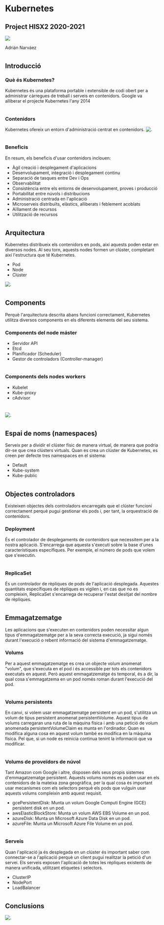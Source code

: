 # Kubernetes
## Project HISX2 2020-2021

![](../aux/logo.png)

Adrián Narváez

#
## Introducció
### Què és Kubernetes?
Kubernetes és una plataforma portable i extensible de codi obert per a administrar càrregues de treball i serveis en contenidors.
Google va alliberar el projecte Kubernetes l'any 2014

#
### Contenidors
Kubernetes ofereix un entorn d'administració centrat en contenidors.
![.](../aux/containers.png)

#
### Beneficis
En resum, els beneficis d'usar contenidors inclouen:

+ Àgil creació i desplegament d'aplicacions
+ Desenvolupament, integració i desplegament continu
+ Separació de tasques entre Dev i Ops
+ Observabilitat
+ Consistència entre els entorns de desenvolupament, proves i producció
+ Portabilitat entre núvols i distribucions
+ Administració centrada en l'aplicació
+ Microserveis distribuïts, elàstics, alliberats i feblement acoblats
+ Aïllament de recursos
+ Utilització de recursos

#
## Arquitectura
Kubernetes distribueix els contenidors en pods, així aquests poden estar en diversos nodes. Al seu torn, aquests nodes formen un clúster, completant així l'estructura que té Kubernetes.

+ Pod
+ Node
+ Clúster

![.](../aux/pod.png)

#
## Components 
Perquè l'arquitectura descrita abans funcioni correctament, Kubernetes utilitza diversos components en els diferents elements del seu sistema.

### Components del node máster

+ Servidor API
+ Etcd
+ Planificador (Scheduler)
+ Gestor de controladors (Controller-manager)

#
### Components dels nodes workers

+ Kubelet
+ Kube-proxy
+ cAdvisor

#
![.](../aux/cluster.png)

#
## Espai de noms (namespaces)
Serveix per a dividir el clúster físic de manera virtual, de manera que podria dir-se que crea clústers virtuals.
Quan es crea un clúster de Kubernetes, es creen per defecte tres namespaces en el sistema:

* Default
* Kube-system
* Kube-public  

#
## Objectes controladors
Existeixen objectes dels controladors encarregats que el clúster funcioni correctament perquè pugui gestionar els pods i, per tant, la orquestració de contenidors.

### Deployment
És el controlador de desplegaments de contenidors que necessitem per a la nostra aplicació. S'encarrega que aquesta s'executi sobre la base d'unes característiques específiques. Per exemple, el número de pods que volem que s'executin.  

#
### ReplicaSet
És un controlador de rèpliques de pods de l'aplicació desplegada. Aquestes quantitats específiques de rèpliques es vigilen i, en cas que no es compleixin, ReplicaSet s'encarrega de recuperar l'estat desitjat del nombre de rèpliques.  

#
## Emmagatzematge
Les aplicacions que s'executen en contenidors poden necessitar algun tipus d'emmagatzematge per a la seva correcta execució, ja sigui només durant l'execució o rebent informació del sistema d'emmagatzematge.

### Volums
Per a aquest emmagatzematge es crea un objecte volum anomenat "volum", que s'executa en el pod i és accessible per tots els contenidors executats en aquest. Però aquest emmagatzematge és temporal, és a dir, la qual cosa s'emmagatzema en un pod només roman durant l'execució del pod.

#
### Volums persistents
En canvi, si volem usar emmagatzematge persistent en un pod, s'utilitza un volum de tipus persistent anomenat persistentVolume. Aquest tipus de volums carregaran una ruta de la màquina física i amb una petició de volum anomenada persistentVolumeClaim es munta en l'ordinador.
Quan es modifica alguna cosa en aquest volum també es modifica en la màquina física. Pel que, si un node es reinicia continua tenint la informació que va modificar.

#
### Volums de proveïdors de núvol
Tant Amazon com Google i altre, disposen dels seus propis sistemes d'emmagatzematge persistent. Aquests volums només es poden usar en els contenidors de la mateixa zona geogràfica, per la qual cosa és important usar mecanismes com els selectors perquè els pods que vulguin usar aquests volums compleixin amb aquest requisit.

+ gcePersistentDisk: Munta un volum Google Computi Engine (GCE) persistent disk en un pod.
+ awsElasticBlockStore: Munta un volum AWS EBS Volume en un pod.
+ azureDisk: Munta un Microsoft Azure Data Disk en un pod.
+ azureFile: Munta un Microsoft Azure File Volume en un pod.

#
### Serveis
Quan l'aplicació ja és desplegada en un clúster és important saber com connectar-se a l'aplicació perquè un client pugui realitzar la petició d'un servei. Els serveis exposen l'aplicació de totes les rèpliques existents de manera unificada, utilitzant etiquetes i selectors.

+ ClusterIP
+ NodePort
+ LoadBalancer

#
## Conclusions
![.](../aux/conclusions.png)
